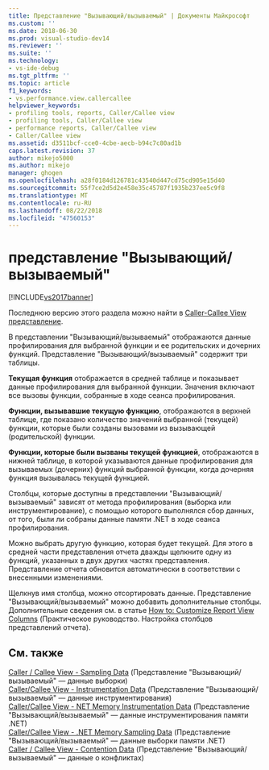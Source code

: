 ```yaml
---
title: Представление "Вызывающий/вызываемый" | Документы Майкрософт
ms.custom: ''
ms.date: 2018-06-30
ms.prod: visual-studio-dev14
ms.reviewer: ''
ms.suite: ''
ms.technology:
- vs-ide-debug
ms.tgt_pltfrm: ''
ms.topic: article
f1_keywords:
- vs.performance.view.callercallee
helpviewer_keywords:
- profiling tools, reports, Caller/Callee view
- profiling tools, Caller/Callee view
- performance reports, Caller/Callee view
- Caller/Callee view
ms.assetid: d3511bcf-cce0-4cbe-aecb-b94c7c80ad1b
caps.latest.revision: 37
author: mikejo5000
ms.author: mikejo
manager: ghogen
ms.openlocfilehash: a28f0184d126781c43540d447cd75cd905e15d40
ms.sourcegitcommit: 55f7ce2d5d2e458e35c45787f1935b237ee5c9f8
ms.translationtype: MT
ms.contentlocale: ru-RU
ms.lasthandoff: 08/22/2018
ms.locfileid: "47560153"
---
```

# <a name="callercallee-view"></a>представление "Вызывающий/вызываемый"
[!INCLUDE[vs2017banner](../includes/vs2017banner.md)]

Последнюю версию этого раздела можно найти в [Caller-Callee View представление](https://docs.microsoft.com/visualstudio/profiling/caller-callee-view).  
  
В представлении "Вызывающий/вызываемый" отображаются данные профилирования для выбранной функции и ее родительских и дочерних функций. Представление "Вызывающий/вызываемый" содержит три таблицы.  
  
 **Текущая функция** отображается в средней таблице и показывает данные профилирования для выбранной функции. Значения включают все вызовы функции, собранные в ходе сеанса профилирования.  
  
 **Функции, вызывавшие текущую функцию**, отображаются в верхней таблице, где показано количество значений выбранной (текущей) функции, которые были созданы вызовами из вызывающей (родительской) функции.  
  
 **Функции, которые были вызваны текущей функцией**, отображаются в нижней таблице, в которой указываются данные профилирования для вызываемых (дочерних) функций выбранной функции, когда дочерняя функция вызывалась текущей функцией.  
  
 Столбцы, которые доступны в представлении "Вызывающий/вызываемый" зависят от метода профилирования (выборка или инструментирование), с помощью которого выполнялся сбор данных, от того, были ли собраны данные памяти .NET в ходе сеанса профилирования.  
  
 Можно выбрать другую функцию, которая будет текущей. Для этого в средней части представления отчета дважды щелкните одну из функций, указанных в двух других частях представления. Представление отчета обновится автоматически в соответствии с внесенными изменениями.  
  
 Щелкнув имя столбца, можно отсортировать данные. Представление "Вызывающий/вызываемый" можно добавить дополнительные столбцы. Дополнительные сведения см. в статье [How to: Customize Report View Columns](../profiling/how-to-customize-report-view-columns.md) (Практическое руководство. Настройка столбцов представлений отчета).  
  
## <a name="see-also"></a>См. также  
 [Caller / Callee View - Sampling Data](../profiling/caller-callee-view-sampling-data.md)  (Представление "Вызывающий/вызываемый" — данные выборки)  
 [Caller/Callee View - Instrumentation Data](../profiling/caller-callee-view-instrumentation-data.md)  (Представление "Вызывающий/вызываемый" — данные инструментирования)  
 [Caller/Callee View - NET Memory Instrumentation Data](../profiling/caller-callee-view-net-memory-instrumentation-data.md)  (Представление "Вызывающий/вызываемый" — данные инструментирования памяти .NET)  
 [Caller/Callee View - .NET Memory Sampling Data](../profiling/caller-callee-view-dotnet-memory-sampling-data.md)  (Представление "Вызывающий/вызываемый" — данные выборки памяти .NET)  
 [Caller / Callee View -  Contention Data](../profiling/caller-callee-view-contention-data.md) (Представление "Вызывающий/вызываемый" — данные о конфликтах)



